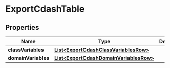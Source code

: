 

# ExportCdashTable

## Properties

Name | Type | Description | Notes
------------ | ------------- | ------------- | -------------
**classVariables** | [**List&lt;ExportCdashClassVariablesRow&gt;**](ExportCdashClassVariablesRow.md) |  |  [optional]
**domainVariables** | [**List&lt;ExportCdashDomainVariablesRow&gt;**](ExportCdashDomainVariablesRow.md) |  |  [optional]




